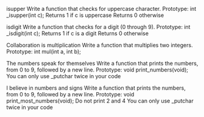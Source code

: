 isupper Write a function that checks for uppercase character.
Prototype: int _isupper(int c); Returns 1 if c is uppercase Returns 0 otherwise

isdigit Write a function that checks for a digit (0 through 9).
Prototype: int _isdigit(int c); Returns 1 if c is a digit Returns 0 otherwise

Collaboration is multiplication Write a function that multiplies two integers.
Prototype: int mul(int a, int b);

The numbers speak for themselves Write a function that prints the numbers, from 0 to 9, followed by a new line.
Prototype: void print_numbers(void); You can only use _putchar twice in your code

I believe in numbers and signs Write a function that prints the numbers, from 0 to 9, followed by a new line.
Prototype: void print_most_numbers(void); Do not print 2 and 4 You can only use _putchar twice in your code
